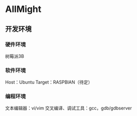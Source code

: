 # AllMight
## 开发环境
### 硬件环境
树莓派3B
### 软件环境
Host：Ubuntu  Target：RASPBIAN（待定）
### 编程环境
文本编辑器：vi/vim  交叉编译、调试工具：gcc，gdb/gdbserver
